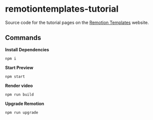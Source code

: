 # remotiontemplates-tutorial

Source code for the tutorial pages on the [Remotion Templates](https://remotiontemplates.dev) website.

## Commands

**Install Dependencies**

```console
npm i
```

**Start Preview**

```console
npm start
```

**Render video**

```console
npm run build
```

**Upgrade Remotion**

```console
npm run upgrade
```
